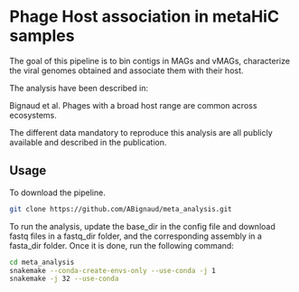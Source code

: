 # Phage Host association in metaHiC samples

The goal of this pipeline is to bin contigs in MAGs and vMAGs, characterize
the viral genomes obtained and associate them with their host. 

The analysis have been described in:  

Bignaud et al.
Phages with a broad host range are common across ecosystems.
 
The different data mandatory to reproduce this analysis are all publicly available and described in the publication.


## Usage

To download the pipeline.

```sh
git clone https://github.com/ABignaud/meta_analysis.git
```

To run the analysis, update the base_dir in the config file and download fastq 
files in a fastq_dir folder, and the corresponding assembly in a fasta_dir 
folder. Once it is done, run the following command:  

```sh
cd meta_analysis
snakemake --conda-create-envs-only --use-conda -j 1
snakemake -j 32 --use-conda
```



